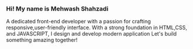 ### Hi! My name is Mehwash Shahzadi
A dedicated front-end developer with a passion for crafting responsive,user-friendly interface.
With a strong foundation in HTML,CSS, and JAVASCRIPT, I design and develop modern application
 Let's build something amazing together!
